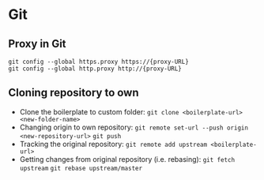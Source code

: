 # Git

## Proxy in Git
    git config --global https.proxy https://{proxy-URL}
    git config --global http.proxy http://{proxy-URL}

## Cloning repository to own 
- Clone the boilerplate to custom folder:
    `git clone <boilerplate-url> <new-folder-name>`
- Changing origin to own repository:
    `git remote set-url --push origin <new-repository-url>`
    `git push`
- Tracking the original repository:
    `git remote add upstream <boilerplate-url>`
- Getting changes from original repository (i.e. rebasing):
    `git fetch upstream`
    `git rebase upstream/master`
